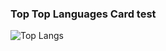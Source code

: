 ### Top Top Languages Card test
![Top Langs](https://github-readme-stats.vercel.app/api/top-langs/?username=pad918&size_weight=0.5&count_weight=0.5&exclude_repo=PentagoAI&hide=javascript,html,css)
